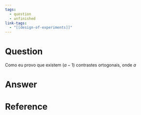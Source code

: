 ```yaml
---
tags:
  - question
  - unfinished
link-tags:
  - "[[design-of-experiments]]"
---
```

# Question
Como eu provo que existem $(a - 1)$ contrastes ortogonais, onde $a$ 

# Answer


# Reference

